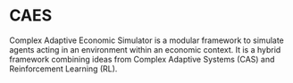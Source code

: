 # CAES
Complex Adaptive Economic Simulator is a modular framework to simulate agents acting in an environment within an economic context. It is a hybrid framework combining ideas from Complex Adaptive Systems (CAS) and Reinforcement Learning (RL).
